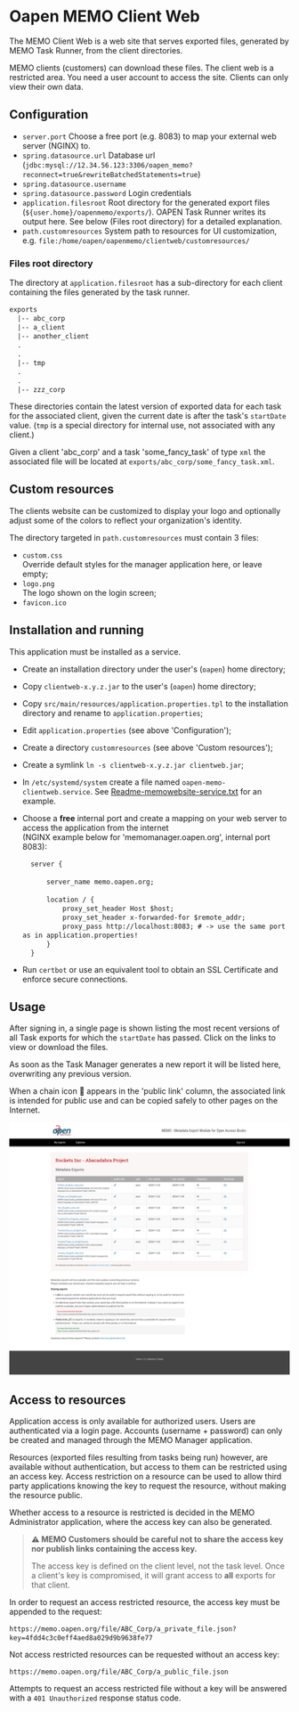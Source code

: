 # Oapen MEMO Client Web

The MEMO Client Web is a web site that serves exported files, generated by MEMO Task Runner, from the client directories.
    
MEMO clients (customers) can download these files. The client web is a restricted area. 
You need a user account to access the site. Clients can only view their own data.
    

## Configuration

* `server.port`
   Choose a free port (e.g. 8083) to map your external web server (NGINX) to.
* `spring.datasource.url`
   Database url (`jdbc:mysql://12.34.56.123:3306/oapen_memo?reconnect=true&rewriteBatchedStatements=true`)
* `spring.datasource.username`
* `spring.datasource.password`
   Login credentials 
* `application.filesroot`
   Root directory for the generated export files (`${user.home}/oapenmemo/exports/`). OAPEN Task Runner writes its output here.
   See below (Files root directory) for a detailed explanation.
*  `path.customresources` 
   System path to resources for UI customization, e.g. `file:/home/oapen/oapenmemo/clientweb/customresources/`
   


### Files root directory

The directory at `application.filesroot` has a sub-directory for each client containing the files generated by the task runner.

	exports
	  |-- abc_corp
	  |-- a_client
	  |-- another_client
	  .
	  .
	  |-- tmp
	  .
	  .
	  |-- zzz_corp
	  
These directories contain the latest version of exported data for each task for the associated client, 
given the current date is after the task's `startDate` value. (`tmp` is a special directory for internal use, not associated with any client.)

Given a client 'abc_corp' and a task 'some_fancy_task' of type `xml` the associated file will be located at `exports/abc_corp/some_fancy_task.xml`.


## Custom resources

The clients website can be customized to display your logo and optionally adjust some of the colors to reflect your organization's identity.

The directory targeted in `path.customresources` must contain 3 files:

- `custom.css`   
   Override default styles for the manager application here, or leave empty;
- `logo.png`   
   The logo shown on the login screen;
- `favicon.ico`   


## Installation and running

This application must be installed as a service.

- Create an installation directory under the user's (`oapen`) home directory;
- Copy `clientweb-x.y.z.jar` to the user's (`oapen`) home directory;
- Copy `src/main/resources/application.properties.tpl` to the installation directory and rename to `application.properties`;
- Edit `application.properties` (see above 'Configuration');
- Create a directory `customresources` (see above 'Custom resources');
- Create a symlink `ln -s clientweb-x.y.z.jar clientweb.jar`;
- In `/etc/systemd/system` create a file named `oapen-memo-clientweb.service`. See
  [Readme-memowebsite-service.txt](./Readme-memowebsite-service.txt) for an example.  
- Choose a **free** internal port and create a mapping on your web server to access the application from the internet   
  (NGINX example below for 'memomanager.oapen.org', internal port 8083):
        
        server {
            
            server_name memo.oapen.org;
            
            location / {
                proxy_set_header Host $host;
                proxy_set_header x-forwarded-for $remote_addr;
                proxy_pass http://localhost:8083; # -> use the same port as in application.properties!
            }
        }
    
- Run `certbot` or use an equivalent tool to obtain an SSL Certificate and enforce secure connections.


## Usage        

After signing in, a single page is shown listing the most recent versions of all Task exports for which the `startDate` has passed. 
Click on the links to view or download the files.

As soon as the Task Manager generates a new report it will be listed here, overwriting any previous version.

When a chain icon 🔗 appears in the 'public link' column, the associated link is intended for public use and can be copied safely to other pages on the Internet.

![MEMO Client web](./src/main/resources/static/assets/images/MEMO-Clientweb-1.png)


## Access to resources

Application access is only available for authorized users. Users are authenticated via a login page. Accounts (username + password) can only be created and managed through the MEMO Manager application.

Resources (exported files resulting from tasks being run) however, are available without authentication, but access to them can be restricted using an access key. Access restriction on a resource can be used to allow third party applications knowing the key to request the resource, without making the resource public.

Whether access to a resource is restricted is decided in the MEMO Administrator application, where the access key can also be generated. 

> **⚠ MEMO Customers should be careful not to share the access key nor publish links containing the access key.**   
> 
> The access key is defined on the client level, not the task level. Once a client's key is compromised, it will grant access to **all** exports for that client. 

In order to request an access restricted resource, the access key must be appended to the request:

    https://memo.oapen.org/file/ABC_Corp/a_private_file.json?key=4fdd4c3c0eff4aed8a029d9b9638fe77

Not access restricted resources can be requested without an access key:

	https://memo.oapen.org/file/ABC_Corp/a_public_file.json

Attempts to request an access restricted file without a key will be answered with a `401 Unauthorized` response status code.



